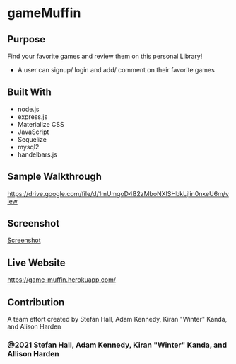 # gameMuffin

## Purpose
Find your favorite games and review them on this personal Library!
* A user can signup/ login and add/ comment on their favorite games

## Built With
* node.js
* express.js
* Materialize CSS 
* JavaScript
* Sequelize
* mysql2
* handelbars.js

## Sample Walkthrough
https://drive.google.com/file/d/1mUmgoD4B2zMboNXlSHbkLjIin0nxeU6m/view

## Screenshot
[Screenshot](/assets/images/live-screenshot.png)

## Live Website
https://game-muffin.herokuapp.com/

## Contribution
A team effort created by Stefan Hall, Adam Kennedy, Kiran "Winter" Kanda, and Alison Harden

### @2021 Stefan Hall, Adam Kennedy, Kiran "Winter" Kanda, and Allison Harden 
